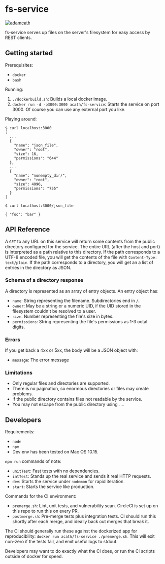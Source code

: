 # fs-service

[![adamcath](https://circleci.com/gh/adamcath/fs-service.svg?style=svg)](https://app.circleci.com/pipelines/github/adamcath/fs-service?branch=master)

fs-service serves up files on the server's filesystem for easy access by REST clients.

## Getting started

Prerequisites:
- `docker`
- `bash`

Running:
1. `./dockerbuild.sh`: Builds a local docker image.
2. `docker run -d -p3000:3000 acath/fs-service`: Starts the service on port 3000.
   Of course you can use any external port you like.

Playing around:
```
$ curl localhost:3000
[
  ...
  {
    "name": "json_file",
    "owner": "root",
    "size": 16,
    "permissions": "644"
  },
  ...
  {
    "name": "nonempty_dir/",
    "owner": "root",
    "size": 4096,
    "permissions": "755"
  }
]
```
```
$ curl localhost:3000/json_file

{ "foo": "bar" }
```

## API Reference

A `GET` to any URL on this service will return some contents from the public directory configured for the service. 
The entire URL (after the host and port) is interpreted as a path relative to this directory.
If the path corresponds to a UTF-8 encoded file, you will get the contents of the file with `Content-Type: text/plain`.
If the path corresponds to a directory, you will get an a list of entries in the directory as JSON.

### Schema of a directory response 

A directory is represented as an array of entry objects. An entry object has:
- `name`: String representing the filename. Subdirectories end in `/`.
- `owner`: May be a string or a numeric UID, if the UID stored in the filesystem couldn't be resolved to a user.
- `size`: Number representing the file's size in bytes.
- `permissions`: String representing the file's permissions as 1-3 octal digits.

### Errors

If you get back a 4xx or 5xx, the body will be a JSON object with:
- `message`: The error message 

### Limitations

- Only regular files and directories are supported.
- There is no pagination, so enormous directories or files may create problems.
- If the public directory contains files not readable by the service.
- You may not escape from the public directory using `..`.

## Developers

Requirements:
- `node`
- `npm`
- Dev env has been tested on Mac OS 10.15.

`npm run` commands of note:
- `unitTest`: Fast tests with no dependencies.
- `intTest`: Stands up the real service and sends it real HTTP requests.
- `dev`: Starts the service under `nodemon` for rapid iteration.
- `start`: Starts the service like production.

Commands for the CI environment:
- `premerge.sh`: Lint, unit tests, and vulnerability scan. CircleCI is set up on this repo to run this on every PR.
- `postmerge.sh`: Pre-merge tests plus integration tests. CI should run this shortly after each merge, and 
  ideally back out merges that break it.
  
The CI should generally run these against the dockerized app for reproducibility:
`docker run acath/fs-service ./premerge.sh`. This will exit non-zero if the tests fail, and emit useful logs to 
stdout.

Developers may want to do exactly what the CI does, or run the CI scripts outside 
of docker for speed.
